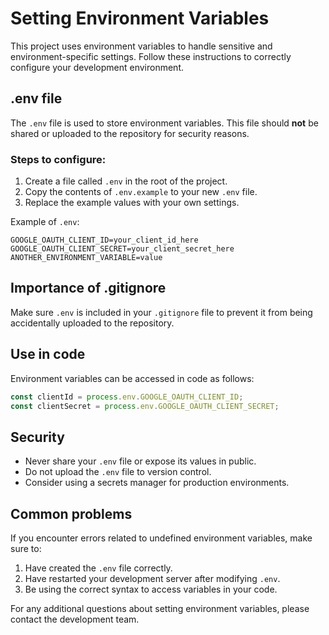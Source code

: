 # Setting Environment Variables

This project uses environment variables to handle sensitive and environment-specific settings. Follow these instructions to correctly configure your development environment.

## .env file

The `.env` file is used to store environment variables. This file should **not** be shared or uploaded to the repository for security reasons.

### Steps to configure:

1. Create a file called `.env` in the root of the project.
2. Copy the contents of `.env.example` to your new `.env` file.
3. Replace the example values ​​with your own settings.

Example of `.env`:

```
GOOGLE_OAUTH_CLIENT_ID=your_client_id_here
GOOGLE_OAUTH_CLIENT_SECRET=your_client_secret_here
ANOTHER_ENVIRONMENT_VARIABLE=value
```

## Importance of .gitignore

Make sure `.env` is included in your `.gitignore` file to prevent it from being accidentally uploaded to the repository.

## Use in code

Environment variables can be accessed in code as follows:

```javascript
const clientId = process.env.GOOGLE_OAUTH_CLIENT_ID;
const clientSecret = process.env.GOOGLE_OAUTH_CLIENT_SECRET;
```

## Security

- Never share your `.env` file or expose its values ​​in public.
- Do not upload the `.env` file to version control.
- Consider using a secrets manager for production environments.

## Common problems

If you encounter errors related to undefined environment variables, make sure to:

1. Have created the `.env` file correctly.
2. Have restarted your development server after modifying `.env`.
3. Be using the correct syntax to access variables in your code.

For any additional questions about setting environment variables, please contact the development team.
